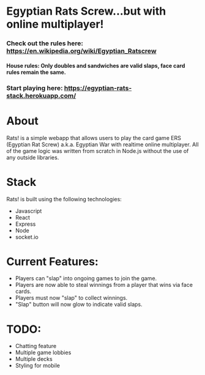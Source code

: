 # Egyptian Rats Screw...but with online multiplayer!

### Check out the rules here: https://en.wikipedia.org/wiki/Egyptian_Ratscrew

#### House rules: Only doubles and sandwiches are valid slaps, face card rules remain the same.

### Start playing here: https://egyptian-rats-stack.herokuapp.com/

# About

Rats! is a simple webapp that allows users to play the card game ERS (Egyptian Rat Screw) a.k.a. Egyptian War with realtime online multiplayer. All of the game logic was written from scratch in Node.js without the use of any outside libraries.

# Stack
Rats! is built using the following technologies:

- Javascript
- React
- Express
- Node
- socket.io

# Current Features:

- Players can "slap" into ongoing games to join the game.
- Players are now able to steal winnings from a player that wins via face cards.
- Players must now "slap" to collect winnings.
- "Slap" button will now glow to indicate valid slaps.

# TODO:

- Chatting feature
- Multiple game lobbies
- Multiple decks
- Styling for mobile
